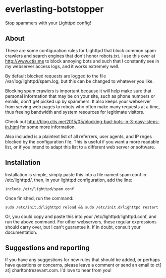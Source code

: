 # everlasting-botstopper
Stop spammers with your Lighttpd config!


## About
 These are some configuration rules for Lighttpd that block common spam crawlers and search engines that don't 
 honor robots.txt. I use this over at http://www.ctis.me to block annoying bots and such that I constantly see in my webserver access
 logs, and it works extremely well.

 By default blocked requests are logged to the file /var/log/lighttpd/spam.log, but this can be changed to whatever you like. 

 Blocking spam crawlers is important because it will help make sure that personal information that may be on your site, such as phone
 numbers or emails, don't get picked up by spammers. It also keeps your webserver from serving web pages to robots who often make many
 requests at a time, thus freeing bandwidth and system resources for legitimate visitors.

 Check out http://blog.ctis.me/2015/05/blocking-bad-bots-in-3-easy-steps-in.html for some more information.

Also included is a plaintext list of all referrers, user agents, and IP rnges blocked by the configuration file. This is useful if you want a more readable list, or if you intend to adapt this list to a different web server or software. 

## Installation
 Installation is simple, simply paste this into a file named spam.conf in /etc/lighttpd/, then,  in your lighttpd configuration, add the line: 

    include /etc/lighttpd/spam.conf

 Once finished, run the command:
    
    sudo /etc/init.d/lighttpd reload && sudo /etc/init.d/lighttpd restart

 Or, you could copy and paste this into your /etc/lighttpd/lighttpd.conf, and run the above command.
 For other webservers, these regular expressions should carry over, but I can't guarantee it. 
 If in doubt, consult your documentation.

## Suggestions and reporting

 If you have any suggestions for new rules that should be added, or perhaps have questions or concerns, 
 please leave a comment or send an email to ct[ at] charltontrezevant.com. I'd love to hear from you!
